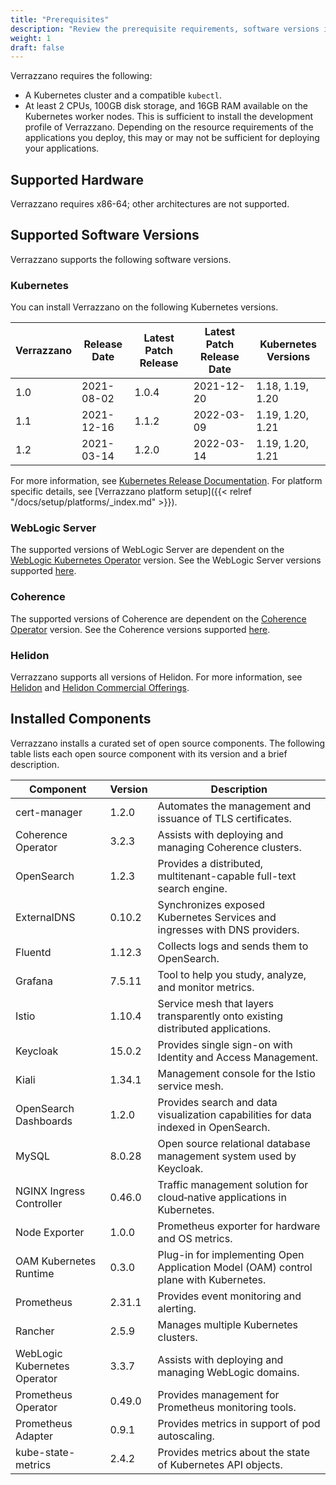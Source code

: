```yaml
---
title: "Prerequisites"
description: "Review the prerequisite requirements, software versions installed and supported by Verrazzano"
weight: 1
draft: false
---
```



Verrazzano requires the following:
- A Kubernetes cluster and a compatible `kubectl`.
- At least 2 CPUs, 100GB disk storage, and 16GB RAM available on the Kubernetes worker nodes.  This is sufficient to install the development profile
  of Verrazzano.  Depending on the resource requirements of the applications you deploy, this may or may not be sufficient for deploying your
  applications.

## Supported Hardware
Verrazzano requires x86-64; other architectures are not supported.

## Supported Software Versions
Verrazzano supports the following software versions.

### Kubernetes
You can install Verrazzano on the following Kubernetes versions.

| Verrazzano | Release Date | Latest Patch Release | Latest Patch Release Date | Kubernetes Versions
| ---        |--------------| ---                  | ---                       | ---
| 1.0        | 2021-08-02   | 1.0.4                |  2021-12-20               | 1.18, 1.19, 1.20
| 1.1        | 2021-12-16   | 1.1.2                |  2022-03-09               | 1.19, 1.20, 1.21
| 1.2        | 2021-03-14   | 1.2.0                |  2022-03-14               | 1.19, 1.20, 1.21

For more information, see [Kubernetes Release Documentation](https://kubernetes.io/releases/).
For platform specific details, see [Verrazzano platform setup]({{< relref "/docs/setup/platforms/_index.md" >}}).

### WebLogic Server
The supported versions of WebLogic Server are dependent on the [WebLogic Kubernetes Operator](https://oracle.github.io/weblogic-kubernetes-operator/) version.
See the WebLogic Server versions supported [here](https://oracle.github.io/weblogic-kubernetes-operator/userguide/prerequisites/introduction/).


### Coherence
The supported versions of Coherence are dependent on the [Coherence Operator](https://oracle.github.io/coherence-operator/docs/latest/#/about/01_overview) version.
See the Coherence versions supported [here](https://oracle.github.io/coherence-operator/docs/latest/#/docs/installation/01_installation).

### Helidon
Verrazzano supports all versions of Helidon.  For more information, see [Helidon](https://helidon.io) and
 [Helidon Commercial Offerings](https://support.oracle.com/knowledge/Middleware/2645279_1.html).

## Installed Components
Verrazzano installs a curated set of open source components.  The following table lists each open source
component with its version and a brief description.

| Component                    | Version | Description                                                 |
|------------------------------|---------|-------------------------------------------------------------|
| cert-manager                 | 1.2.0   | Automates the management and issuance of TLS certificates.  |
| Coherence Operator           | 3.2.3   | Assists with deploying and managing Coherence clusters.     |
| OpenSearch                   | 1.2.3   | Provides a distributed, multitenant-capable full-text search engine. |
| ExternalDNS                  | 0.10.2  | Synchronizes exposed Kubernetes Services and ingresses with DNS providers. |
| Fluentd                      | 1.12.3  | Collects logs and sends them to OpenSearch.                 |
| Grafana                      | 7.5.11  | Tool to help you study, analyze, and monitor metrics.       |
| Istio                        | 1.10.4  | Service mesh that layers transparently onto existing distributed applications. |
| Keycloak                     | 15.0.2  | Provides single sign-on with Identity and Access Management. |
| Kiali                        | 1.34.1  | Management console for the Istio service mesh.              |
| OpenSearch Dashboards        | 1.2.0   | Provides search and data visualization capabilities for data indexed in OpenSearch. |
| MySQL                        | 8.0.28  | Open source relational database management system used by Keycloak. |
| NGINX Ingress Controller     | 0.46.0  | Traffic management solution for cloud‑native applications in Kubernetes. |
| Node Exporter                | 1.0.0   | Prometheus exporter for hardware and OS metrics.            |
| OAM Kubernetes Runtime       | 0.3.0   | Plug-in for implementing Open Application Model (OAM) control plane with Kubernetes. |
| Prometheus                   | 2.31.1  | Provides event monitoring and alerting.                     |
| Rancher                      | 2.5.9   | Manages multiple Kubernetes clusters.                       |
| WebLogic Kubernetes Operator | 3.3.7   | Assists with deploying and managing WebLogic domains.       |
| Prometheus Operator          | 0.49.0  | Provides management for Prometheus monitoring tools.        |
| Prometheus Adapter           | 0.9.1   | Provides metrics in support of pod autoscaling.             |
| kube-state-metrics           | 2.4.2   | Provides metrics about the state of Kubernetes API objects. |
